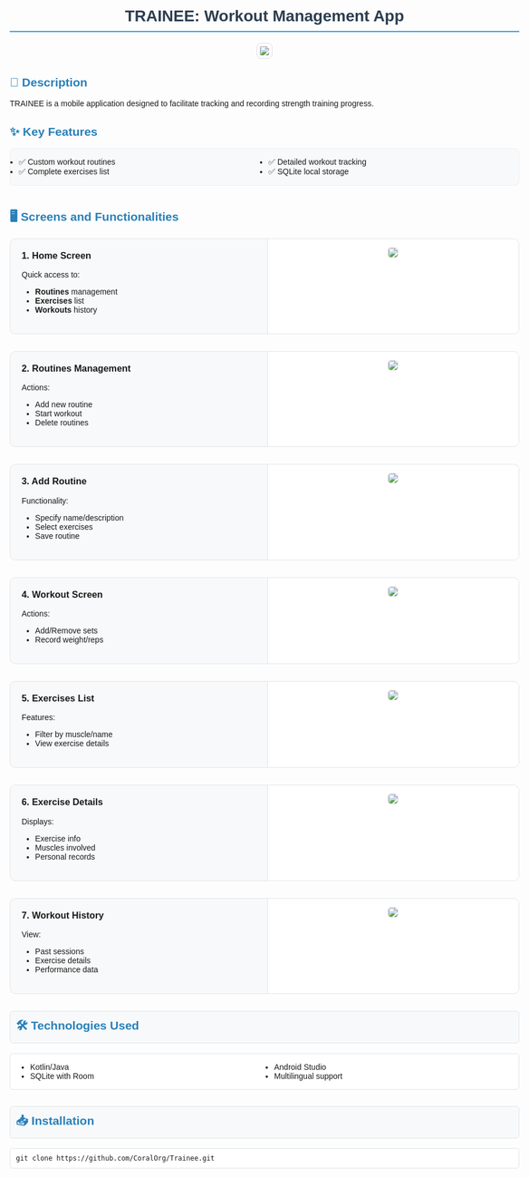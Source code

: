 <body style="font-family: Arial, sans-serif; max-width: 900px; margin: 0 auto; padding: 20px;">
<h1 style="color: #2c3e50; border-bottom: 2px solid #3498db; padding-bottom: 10px; text-align: center;">TRAINEE: Workout Management App</h1>
<div style="text-align: center; margin-bottom: 30px;">
    <img src="https://github.com/user-attachments/assets/416095e2-39c4-47f0-863c-5b59ffca890f" style="max-width: 300px; height: auto; border: 1px solid #ddd; border-radius: 8px; padding: 5px;">
</div>

<h2 style="color: #2980b9;">📌 Description</h2>
<p>TRAINEE is a mobile application designed to facilitate tracking and recording strength training progress.</p>

<h2 style="color: #2980b9;">✨ Key Features</h2>
<ul style="columns: 2; background: #f8f9fa; padding: 15px; border-radius: 8px; border: 1px solid #eee;">
    <li>✅ Custom workout routines</li>
    <li>✅ Complete exercises list</li>
    <li>✅ Detailed workout tracking</li>
    <li>✅ SQLite local storage</li>
</ul>

<h2 style="color: #2980b9; margin-top: 40px;">🖥️ Screens and Functionalities</h2>

<!-- Sección 1 - Home Screen -->
<div style="display: flex; margin-bottom: 30px; background: #f8f9fa; border-radius: 10px; border: 1px solid #e1e4e8; overflow: hidden;">
    <div style="flex: 1; padding: 20px;">
        <h3 style="margin-top: 0;">1. Home Screen</h3>
        <p>Quick access to:</p>
        <ul>
            <li><strong>Routines</strong> management</li>
            <li><strong>Exercises</strong> list</li>
            <li><strong>Workouts</strong> history</li>
        </ul>
    </div>
    <div style="flex: 1; text-align: center; background: white; padding: 15px; border-left: 1px solid #e1e4e8;">
        <img src="https://github.com/user-attachments/assets/edcb1232-3739-4a71-86ae-3f133afcafc3" style="max-width: 150px; height: auto; border: 1px solid #ddd; border-radius: 5px;">
    </div>
</div>

<!-- Sección 2 - Routines Management -->
<div style="display: flex; margin-bottom: 30px; background: #f8f9fa; border-radius: 10px; border: 1px solid #e1e4e8; overflow: hidden;">
    <div style="flex: 1; padding: 20px;">
        <h3 style="margin-top: 0;">2. Routines Management</h3>
        <p>Actions:</p>
        <ul>
            <li>Add new routine</li>
            <li>Start workout</li>
            <li>Delete routines</li>
        </ul>
    </div>
    <div style="flex: 1; text-align: center; background: white; padding: 15px; border-left: 1px solid #e1e4e8;">
        <img src="https://github.com/user-attachments/assets/862334e4-e036-495a-a9b1-057f3b9a0c2c" style="max-width: 50px; height: auto; border: 1px solid #ddd; border-radius: 5px;">
    </div>
</div>

<!-- Sección 3 - Add Routine -->
<div style="display: flex; margin-bottom: 30px; background: #f8f9fa; border-radius: 10px; border: 1px solid #e1e4e8; overflow: hidden;">
    <div style="flex: 1; padding: 20px;">
        <h3 style="margin-top: 0;">3. Add Routine</h3>
        <p>Functionality:</p>
        <ul>
            <li>Specify name/description</li>
            <li>Select exercises</li>
            <li>Save routine</li>
        </ul>
    </div>
    <div style="flex: 1; text-align: center; background: white; padding: 15px; border-left: 1px solid #e1e4e8;">
        <img src="https://github.com/user-attachments/assets/7c6e2105-1fe0-4743-aac9-cbed81900925" style="max-width: 100px; height: auto; border: 1px solid #ddd; border-radius: 5px;">
    </div>
</div>

<!-- Sección 4 - Workout Screen -->
<div style="display: flex; margin-bottom: 30px; background: #f8f9fa; border-radius: 10px; border: 1px solid #e1e4e8; overflow: hidden;">
    <div style="flex: 1; padding: 20px;">
        <h3 style="margin-top: 0;">4. Workout Screen</h3>
        <p>Actions:</p>
        <ul>
            <li>Add/Remove sets</li>
            <li>Record weight/reps</li>
        </ul>
    </div>
    <div style="flex: 1; text-align: center; background: white; padding: 15px; border-left: 1px solid #e1e4e8;">
        <img src="https://github.com/user-attachments/assets/5452239c-6fd4-40c6-aed1-8b61a1b9c502" style="max-width: 100px; height: auto; border: 1px solid #ddd; border-radius: 5px;">
    </div>
</div>

<!-- Sección 5 - Exercises List -->
<div style="display: flex; margin-bottom: 30px; background: #f8f9fa; border-radius: 10px; border: 1px solid #e1e4e8; overflow: hidden;">
    <div style="flex: 1; padding: 20px;">
        <h3 style="margin-top: 0;">5. Exercises List</h3>
        <p>Features:</p>
        <ul>
            <li>Filter by muscle/name</li>
            <li>View exercise details</li>
        </ul>
    </div>
    <div style="flex: 1; text-align: center; background: white; padding: 15px; border-left: 1px solid #e1e4e8;">
        <img src="https://github.com/user-attachments/assets/6039f005-6a8b-49fb-ba85-ed71f6abd138" style="max-width: 150px; height: auto; border: 1px solid #ddd; border-radius: 5px;">
    </div>
</div>

<!-- Sección 6 - Exercise Details -->
<div style="display: flex; margin-bottom: 30px; background: #f8f9fa; border-radius: 10px; border: 1px solid #e1e4e8; overflow: hidden;">
    <div style="flex: 1; padding: 20px;">
        <h3 style="margin-top: 0;">6. Exercise Details</h3>
        <p>Displays:</p>
        <ul>
            <li>Exercise info</li>
            <li>Muscles involved</li>
            <li>Personal records</li>
        </ul>
    </div>
    <div style="flex: 1; text-align: center; background: white; padding: 15px; border-left: 1px solid #e1e4e8;">
        <img src="https://github.com/user-attachments/assets/d8785103-57e6-428f-9c49-8c535babbbc4" style="max-width: 100px; height: auto; border: 1px solid #ddd; border-radius: 5px;">
    </div>
</div>

<!-- Sección 7 - Workout History -->
<div style="display: flex; margin-bottom: 30px; background: #f8f9fa; border-radius: 10px; border: 1px solid #e1e4e8; overflow: hidden;">
    <div style="flex: 1; padding: 20px;">
        <h3 style="margin-top: 0;">7. Workout History</h3>
        <p>View:</p>
        <ul>
            <li>Past sessions</li>
            <li>Exercise details</li>
            <li>Performance data</li>
        </ul>
    </div>
    <div style="flex: 1; text-align: center; background: white; padding: 15px; border-left: 1px solid #e1e4e8;">
        <img src="https://github.com/user-attachments/assets/aa97c347-2635-4f9e-98c8-1d569058d3b4" style="max-width: 100px; height: auto; border: 1px solid #ddd; border-radius: 5px;">
    </div>
</div>

<h2 style="color: #2980b9; background: #f8f9fa; padding: 10px; border-radius: 5px; border: 1px solid #e1e4e8;">🛠️ Technologies Used</h2>
<ul style="columns: 2; background: white; padding: 15px 15px 15px 35px; border-radius: 5px; border: 1px solid #e1e4e8;">
    <li>Kotlin/Java</li>
    <li>SQLite with Room</li>
    <li>Android Studio</li>
    <li>Multilingual support</li>
</ul>

<h2 style="color: #2980b9; background: #f8f9fa; padding: 10px; border-radius: 5px; border: 1px solid #e1e4e8;">📥 Installation</h2>
<pre style="background: white; padding: 10px; border-radius: 5px; border: 1px solid #e1e4e8;"><code>git clone https://github.com/CoralOrg/Trainee.git</code></pre>
</ul>
</body>
